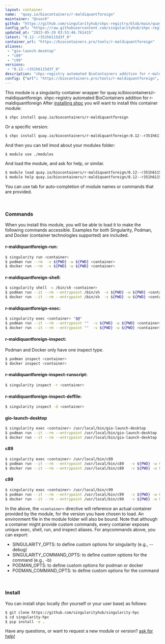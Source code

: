 ```yaml
---
layout: container
name:  "quay.io/biocontainers/r-maldiquantforeign"
maintainer: "@vsoch"
github: "https://github.com/singularityhub/shpc-registry/blob/main/quay.io/biocontainers/r-maldiquantforeign/container.yaml"
config_url: "https://raw.githubusercontent.com/singularityhub/shpc-registry/main/quay.io/biocontainers/r-maldiquantforeign/container.yaml"
updated_at: "2023-05-29 03:53:46.761415"
latest: "0.12--r351h6115d3f_0"
container_url: "https://biocontainers.pro/tools/r-maldiquantforeign"
aliases:
 - "gio-launch-desktop"
 - "c89"
 - "c99"
versions:
 - "0.12--r351h6115d3f_0"
description: "shpc-registry automated BioContainers addition for r-maldiquantforeign"
config: {"url": "https://biocontainers.pro/tools/r-maldiquantforeign", "maintainer": "@vsoch", "description": "shpc-registry automated BioContainers addition for r-maldiquantforeign", "latest": {"0.12--r351h6115d3f_0": "sha256:e7d249ab14bb7961d64cebb1421fa6e020d567508da992e077714ae06dc89464"}, "tags": {"0.12--r351h6115d3f_0": "sha256:e7d249ab14bb7961d64cebb1421fa6e020d567508da992e077714ae06dc89464"}, "docker": "quay.io/biocontainers/r-maldiquantforeign", "aliases": {"gio-launch-desktop": "/usr/local/bin/gio-launch-desktop", "c89": "/usr/local/bin/c89", "c99": "/usr/local/bin/c99"}}
---
```


This module is a singularity container wrapper for quay.io/biocontainers/r-maldiquantforeign.
shpc-registry automated BioContainers addition for r-maldiquantforeign
After [installing shpc](#install) you will want to install this container module:


```bash
$ shpc install quay.io/biocontainers/r-maldiquantforeign
```

Or a specific version:

```bash
$ shpc install quay.io/biocontainers/r-maldiquantforeign:0.12--r351h6115d3f_0
```

And then you can tell lmod about your modules folder:

```bash
$ module use ./modules
```

And load the module, and ask for help, or similar.

```bash
$ module load quay.io/biocontainers/r-maldiquantforeign/0.12--r351h6115d3f_0
$ module help quay.io/biocontainers/r-maldiquantforeign/0.12--r351h6115d3f_0
```

You can use tab for auto-completion of module names or commands that are provided.

<br>

### Commands

When you install this module, you will be able to load it to make the following commands accessible.
Examples for both Singularity, Podman, and Docker (container technologies supported) are included.

#### r-maldiquantforeign-run:

```bash
$ singularity run <container>
$ podman run --rm  -v ${PWD} -w ${PWD} <container>
$ docker run --rm  -v ${PWD} -w ${PWD} <container>
```

#### r-maldiquantforeign-shell:

```bash
$ singularity shell -s /bin/sh <container>
$ podman run --it --rm --entrypoint /bin/sh  -v ${PWD} -w ${PWD} <container>
$ docker run --it --rm --entrypoint /bin/sh  -v ${PWD} -w ${PWD} <container>
```

#### r-maldiquantforeign-exec:

```bash
$ singularity exec <container> "$@"
$ podman run --it --rm --entrypoint ""  -v ${PWD} -w ${PWD} <container> "$@"
$ docker run --it --rm --entrypoint ""  -v ${PWD} -w ${PWD} <container> "$@"
```

#### r-maldiquantforeign-inspect:

Podman and Docker only have one inspect type.

```bash
$ podman inspect <container>
$ docker inspect <container>
```

#### r-maldiquantforeign-inspect-runscript:

```bash
$ singularity inspect -r <container>
```

#### r-maldiquantforeign-inspect-deffile:

```bash
$ singularity inspect -d <container>
```


#### gio-launch-desktop

```bash
$ singularity exec <container> /usr/local/bin/gio-launch-desktop
$ podman run --it --rm --entrypoint /usr/local/bin/gio-launch-desktop   -v ${PWD} -w ${PWD} <container> -c " $@"
$ docker run --it --rm --entrypoint /usr/local/bin/gio-launch-desktop   -v ${PWD} -w ${PWD} <container> -c " $@"
```


#### c89

```bash
$ singularity exec <container> /usr/local/bin/c89
$ podman run --it --rm --entrypoint /usr/local/bin/c89   -v ${PWD} -w ${PWD} <container> -c " $@"
$ docker run --it --rm --entrypoint /usr/local/bin/c89   -v ${PWD} -w ${PWD} <container> -c " $@"
```


#### c99

```bash
$ singularity exec <container> /usr/local/bin/c99
$ podman run --it --rm --entrypoint /usr/local/bin/c99   -v ${PWD} -w ${PWD} <container> -c " $@"
$ docker run --it --rm --entrypoint /usr/local/bin/c99   -v ${PWD} -w ${PWD} <container> -c " $@"
```



In the above, the `<container>` directive will reference an actual container provided
by the module, for the version you have chosen to load. An environment file in the
module folder will also be bound. Note that although a container
might provide custom commands, every container exposes unique exec, shell, run, and
inspect aliases. For anycommands above, you can export:

 - SINGULARITY_OPTS: to define custom options for singularity (e.g., --debug)
 - SINGULARITY_COMMAND_OPTS: to define custom options for the command (e.g., -b)
 - PODMAN_OPTS: to define custom options for podman or docker
 - PODMAN_COMMAND_OPTS: to define custom options for the command

<br>

### Install

You can install shpc locally (for yourself or your user base) as follows:

```bash
$ git clone https://github.com/singularityhub/singularity-hpc
$ cd singularity-hpc
$ pip install -e .
```

Have any questions, or want to request a new module or version? [ask for help!](https://github.com/singularityhub/singularity-hpc/issues)